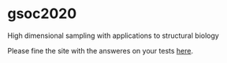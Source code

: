 # gsoc2020
High dimensional sampling with applications to structural biology


Please fine the site with the answeres on your tests [here](https://hariszaf.github.io/gsoc2020/).
